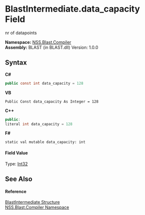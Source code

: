 # BlastIntermediate.data_capacity Field
 

nr of datapoints

**Namespace:**&nbsp;<a href="26a25caa-f50b-92ad-f15c-dbb9db1493ae">NSS.Blast.Compiler</a><br />**Assembly:**&nbsp;BLAST (in BLAST.dll) Version: 1.0.0

## Syntax

**C#**<br />
``` C#
public const int data_capacity = 128
```

**VB**<br />
``` VB
Public Const data_capacity As Integer = 128
```

**C++**<br />
``` C++
public:
literal int data_capacity = 128
```

**F#**<br />
``` F#
static val mutable data_capacity: int
```


#### Field Value
Type: <a href="https://docs.microsoft.com/dotnet/api/system.int32" target="_blank" rel="noopener noreferrer">Int32</a>

## See Also


#### Reference
<a href="32900304-967e-b7b4-7743-8a10dd78931b">BlastIntermediate Structure</a><br /><a href="26a25caa-f50b-92ad-f15c-dbb9db1493ae">NSS.Blast.Compiler Namespace</a><br />